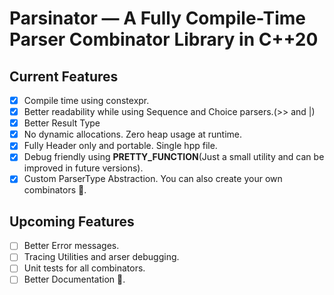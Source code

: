 # Parsinator — A Fully Compile-Time Parser Combinator Library in C++20

## Current Features

- [x] Compile time using constexpr.
- [x] Better readability while using Sequence and Choice parsers.(>> and |)
- [x] Better Result Type
- [x] No dynamic allocations. Zero heap usage at runtime.
- [x] Fully Header only and portable. Single hpp file.
- [x] Debug friendly using ____PRETTY_FUNCTION____(Just a small utility and can be improved in future versions).
- [x] Custom ParserType Abstraction. You can also create your own combinators 🙂.

## Upcoming Features

- [ ] Better Error messages.
- [ ] Tracing Utilities and arser debugging.
- [ ] Unit tests for all combinators.
- [ ] Better Documentation 👀.
